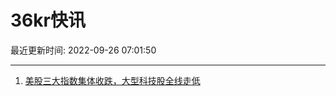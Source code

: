 # 36kr快讯

最近更新时间: 2022-09-26 07:01:50

--- 
1. [美股三大指数集体收跌，大型科技股全线走低](https://36kr.com/newsflashes/1931237950704008) 
